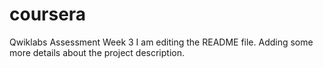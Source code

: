# coursera
Qwiklabs Assessment Week 3
I am editing the README file. Adding some more details about the project description.
